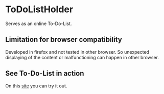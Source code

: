 # ToDoListHolder

Serves as an online To-Do-List.

## Limitation for browser compatibility

Developed in firefox and not tested in other browser. So unexpected displaying of the content or malfunctioning can happen in other browser.

## See To-Do-List in action

On this [site](https://boolpurist.github.io/ToDoListHolder/) you can try it out.
